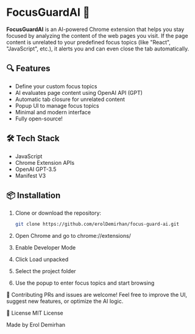 # FocusGuardAI 🚀

**FocusGuardAI** is an AI-powered Chrome extension that helps you stay focused by analyzing the content of the web pages you visit. If the page content is unrelated to your predefined focus topics (like "React", "JavaScript", etc.), it alerts you and can even close the tab automatically.

## 🔍 Features

- Define your custom focus topics
- AI evaluates page content using OpenAI API (GPT)
- Automatic tab closure for unrelated content
- Popup UI to manage focus topics
- Minimal and modern interface
- Fully open-source!

## 🛠️ Tech Stack

- JavaScript
- Chrome Extension APIs
- OpenAI GPT-3.5
- Manifest V3

## 📦 Installation

1. Clone or download the repository:
   ```bash
   git clone https://github.com/erolDemirhan/focus-guard-ai.git
2. Open Chrome and go to chrome://extensions/

3. Enable Developer Mode

4. Click Load unpacked

5. Select the project folder

6. Use the popup to enter focus topics and start browsing

🌟 Contributing
PRs and issues are welcome! Feel free to improve the UI, suggest new features, or optimize the AI logic.

📄 License
MIT License

Made by Erol Demirhan
